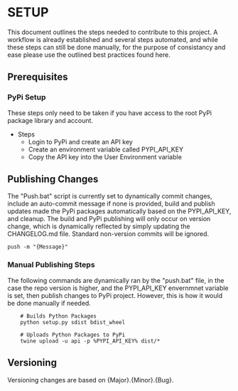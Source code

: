 # SETUP
This document outlines the steps needed to contribute to this project. A workflow is 
already established and several steps automated, and while these steps can still be 
done manually, for the purpose of consistancy and ease please use the outlined best 
practices found here.

## Prerequisites

### PyPi Setup
These steps only need to be taken if you have access to the root PyPi package library
and account.

- Steps
  - Login to PyPi and create an API key
  - Create an environment variable called PYPI_API_KEY
  - Copy the API key into the User Environment variable
  
## Publishing Changes
The "Push.bat" script is currently set to dynamically commit changes, include 
an auto-commit message if none is provided, build and publish updates made the 
PyPi packages automatically based on the PYPI_API_KEY, and cleanup. The build
and PyPi publishing will only occur on version change, which is dynamically
reflected by simply updating the CHANGELOG.md file. Standard non-version commits
will be ignored.

`push -m "{Message}"`

### Manual Publishing Steps
The following commands are dynamically ran by the "push.bat" file, in the case 
the repo version is higher, and the PYPI_API_KEY envernmnet variable is set, 
then publish changes to PyPi project. However, this is how it would be done
manually if needed.

```pycon
    # Builds Python Packages
    python setup.py sdist bdist_wheel
	
	# Uploads Python Packages to PyPi
	twine upload -u api -p %PYPI_API_KEY% dist/*
```

## Versioning
Versioning changes are based on {Major}.{Minor}.{Bug}.
